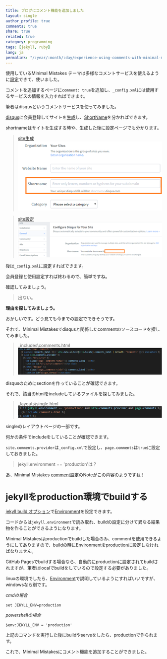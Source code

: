 ```yaml
---
title: ブログにコメント機能を追加しました
layout: single
author_profile: true
comments: true
share: true
related: true
category: programming
tags: [jekyll, ruby]
lang: ja
permalink: "/:year/:month/:day/experience-using-comments-with-minimal-mistakes"
---
```


使用しているMinimal Mistakes テーマは多様なコメントサービスを使えるように[設定](https://mmistakes.github.io/minimal-mistakes/docs/configuration/#comments)できて、使いました。

コメントを追加するページに`comment: true`を追加し、`_config.xml`には使用するサービスの情報を入力すればできます。

筆者はdisqusというコメントサービスを使ってみました。

[disqus](https://disqus.com/)に会員登録してサイトを[生成](http://disqus.com/admin/create)し、[ShortName](https://help.disqus.com/en/articles/1717111-what-s-a-shortname)を分かればできます。 

shortnameはサイトを生成する時や、生成した後に設定ページでも分かります。

>[site生成](http://disqus.com/admin/create)
>  ![shortname](\assets\images\2019-11-03-experience-using-comments-with-minimal-mistakes\create-site.png)
> 

>[site設定](https://disqus.com/admin/settings/general/)
>  ![shortname](/assets\images\2019-11-03-experience-using-comments-with-minimal-mistakes\shortname.png)
> 

後は`_config.xml`に[設定](https://mmistakes.github.io/minimal-mistakes/docs/configuration/#disqus)すればできます。

会員登録と使用設定すれば終わるので、簡単ですね。

確認してみましょう。

> 出ない。
> 

**理由を探してみましょう。**

おかしいです。どう見ても今までの設定でできそうです。

それで、Minimal Mistakesでdisqusと関係したcommentのソースコードを探してみました。

> \_includes\comments.html
> ![comments.html](/assets\images\2019-11-03-experience-using-comments-with-minimal-mistakes\comments.png)
> 

disqusのためにsectionを作っていることが確認できます。

それで、該当のhtmlをincludeしているファイルを探してみました。

> \_layouts\single.html
> ![single](\assets\images\2019-11-03-experience-using-comments-with-minimal-mistakes\single.png)
> 

singleのレイアウトページの一部です。

何かの条件でincludeをしていることが確認できます。

`site.comments.provider`は`_config.xml`で設定し、`page.comments`は`true`に設定しておきました。

> jekyll.environment == 'production'は？
> 

あ、Minimal Mistakes  [comment設定](https://mmistakes.github.io/minimal-mistakes/docs/configuration/#comments)のNoteがこの内容のようですね！

# jekyllをproduction環境でbuildする

[jekyll build オプション](https://jekyllrb.com/docs/configuration/options/#build-command-options)で[Environment](https://jekyllrb.com/docs/configuration/environments/)を設定できます。

コードからは`jekyll.environment`で読み取れ、buildの設定に分けて異なる結果物を作ることができるようになります。

Minimal Mistakesはproductionでbuildした場合のみ、commentを使用できるようにしてありますので、buildの時にEnvironmentをproductionに設定しなければなりません。

GitHub Pagesでbuildする場合なら、自動的にproductionに設定されてbuildされますが、筆者はlocalでbuildをしているので設定する必要がありました。

linuxの環境でしたら、[Environment](https://jekyllrb.com/docs/configuration/environments/)で説明しているようにすればいいですが、windowsなら別です。

*cmdの場合*
```
set JEKYLL_ENV=production
```

*powershellの場合*
```
$env:JEKYLL_ENV = 'production'
```

上記のコマンドを実行した後にbuildやserveをしたら、productionで作られます。

これで、Minimal Mistakesにコメント機能を追加することができました。